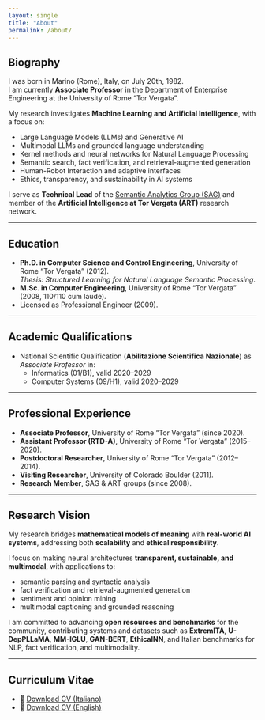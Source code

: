 ```yaml
---
layout: single
title: "About"
permalink: /about/
---
```


## Biography
I was born in Marino (Rome), Italy, on July 20th, 1982.  
I am currently **Associate Professor** in the Department of Enterprise Engineering at the University of Rome “Tor Vergata”.  

My research investigates **Machine Learning and Artificial Intelligence**, with a focus on:  
- Large Language Models (LLMs) and Generative AI  
- Multimodal LLMs and grounded language understanding  
- Kernel methods and neural networks for Natural Language Processing  
- Semantic search, fact verification, and retrieval-augmented generation  
- Human-Robot Interaction and adaptive interfaces  
- Ethics, transparency, and sustainability in AI systems  

I serve as **Technical Lead** of the [Semantic Analytics Group (SAG)](http://sag.art.uniroma2.it/) and member of the **Artificial Intelligence at Tor Vergata (ART)** research network.  

---

## Education
- **Ph.D. in Computer Science and Control Engineering**, University of Rome “Tor Vergata” (2012).  
  *Thesis:* *Structured Learning for Natural Language Semantic Processing*.  
- **M.Sc. in Computer Engineering**, University of Rome “Tor Vergata” (2008, 110/110 cum laude).  
- Licensed as Professional Engineer (2009).  

---

## Academic Qualifications
- National Scientific Qualification (**Abilitazione Scientifica Nazionale**) as *Associate Professor* in:  
  - Informatics (01/B1), valid 2020–2029  
  - Computer Systems (09/H1), valid 2020–2029  

---

## Professional Experience
- **Associate Professor**, University of Rome “Tor Vergata” (since 2020).  
- **Assistant Professor (RTD-A)**, University of Rome “Tor Vergata” (2015–2020).  
- **Postdoctoral Researcher**, University of Rome “Tor Vergata” (2012–2014).  
- **Visiting Researcher**, University of Colorado Boulder (2011).  
- **Research Member**, SAG & ART groups (since 2008).  

---

## Research Vision
My research bridges **mathematical models of meaning** with **real-world AI systems**, addressing both **scalability** and **ethical responsibility**.  

I focus on making neural architectures **transparent, sustainable, and multimodal**, with applications to:  
- semantic parsing and syntactic analysis  
- fact verification and retrieval-augmented generation  
- sentiment and opinion mining  
- multimodal captioning and grounded reasoning  

I am committed to advancing **open resources and benchmarks** for the community, contributing systems and datasets such as **ExtremITA**, **U-DepPLLaMA**, **MM-IGLU**, **GAN-BERT**, **EthicalNN**, and Italian benchmarks for NLP, fact verification, and multimodality.  

---

## Curriculum Vitae
- 📄 [Download CV (Italiano)](/files/croce_cv_may2025_ita.pdf)  
- 📄 [Download CV (English)](/files/croce_cv_may2025_eng.pdf)  